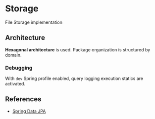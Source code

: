 # Storage

File Storage implementation

## Architecture

**Hexagonal architecture** is used.
Package organization is structured by domain.

### Debugging

With `dev` Spring profile enabled, query logging execution statics are activated.

## References

- [Spring Data JPA](https://docs.spring.io/spring-data/jpa/reference/index.html)